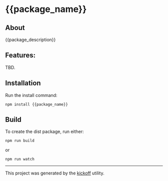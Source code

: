 {{package_name}}
================

## About

{{package_description}}

## Features:

TBD.

## Installation

Run the install command:

    npm install {{package_name}}


## Build

To create the dist package, run either:

    npm run build

or

    npm run watch

---

This project was generated by the
[kickoff](https://github.com/tombenke/kickoff) utility.
